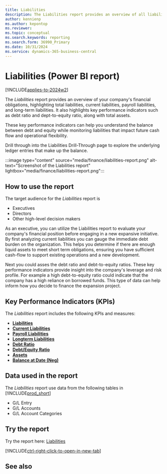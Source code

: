 ```yaml
---
title: Liabilities
description: The Liabilities report provides an overview of all liabilities broken down by current liabilities, payroll liabilities, and long-term liabilities. 
author: kennienp
ms.author: kepontop
ms.reviewer:
ms.topic: conceptual
ms.search.keywords: reporting
ms.search.form: 36990_Primary
ms.date: 10/31/2024
ms.service: dynamics-365-business-central
---
```


# Liabilities (Power BI report)

[!INCLUDE[applies-to-2024w2](includes/applies-to-2024w2.md)]

The *Liabilities* report provides an overview of your company's financial obligations, highlighting total liabilities, current liabilities, payroll liabilities, and long-term liabilities. It also highlights key performance indicators such as debt ratio and dept-to-equity ratio, along with total assets.

These key performance indicators can help you understand the balance between debt and equity while monitoring liabilities that impact future cash flow and operational flexibility. 

 Drill through into the Liabilities Drill-Through page to explore the underlying ledger entries that make up the balance. 

:::image type="content" source="media/finance/liabilities-report.png" alt-text="Screenshot of the Liabilities report" lightbox="media/finance/liabilities-report.png":::

## How to use the report

The target audience for the *Liabilities* report is
- Executives
- Directors
- Other high-level decision makers

As an executive, you can utilize the Liabilities report to evaluate your company's financial position before engaging in a new expansive initiative. By first analyzing current liabilities you can gauge the immediate debt burden on the organization. This helps you determine if there are enough liquid assets to meet short term obligations, ensuring you have sufficient cash-flow to support existing operations and a new development. 

Next you could asses the debt ratio and debt-to-equity ratios. These key performance indicators provide insight into the company's leverage and risk profile. For example a high debt-to-equity ratio could indicate that the company has a high reliance on borrowed funds. This type of data can help inform how you decide to finance the expansion project.  

## Key Performance Indicators (KPIs)

The *Liabilities* report includes the following KPIs and measures: 

- [**Liabilities**](finance-powerbi-kpi.md#liabilities)
- [**Current Liabilities**](finance-powerbi-kpi.md#current-liabilities)
- [**Payroll Liabilities**](finance-powerbi-kpi.md#payroll-liabilities)
- [**Longterm Liabilities**](finance-powerbi-kpi.md#longterm-liabilities)
- [**Debt Ratio**](finance-powerbi-kpi.md#debt-ratio)
- [**Debt/Equity Ratio**](finance-powerbi-kpi.md#debtequity-ratio)
- [**Assets**](finance-powerbi-kpi.md#assets)
- [**Balance at Date (Neg)**](finance-powerbi-kpi.md#balance-at-date-neg)

## Data used in the report

The *Liabilities* report use data from the following tables in [!INCLUDE[prod_short](includes/prod_short.md)]

- G/L Entry
- G/L Accounts
- G/L Account Categories

## Try the report

Try the report here: [Liabilities](https://businesscentral.dynamics.com?page=36990)

[!INCLUDE[ctrl-right-click-to-open-in-new-tab](includes/ctrl-right-click-to-open-in-new-tab.md)]

## See also
